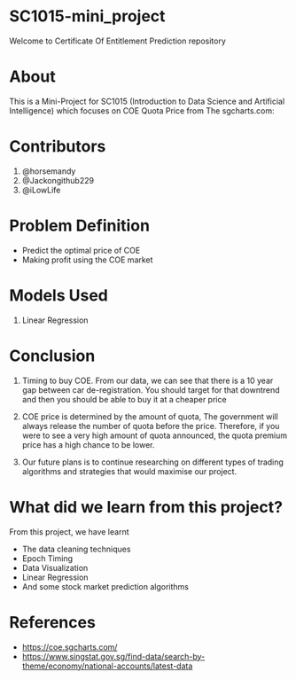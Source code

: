 # SC1015-mini_project
Welcome to Certificate Of Entitlement Prediction repository

# About
This is a Mini-Project for SC1015 (Introduction to Data Science and Artificial Intelligence) which focuses on COE Quota Price from The sgcharts.com:

# Contributors
  1. @horsemandy
  2. @Jackongithub229
  3. @iLowLife

# Problem Definition
  * Predict the optimal price of COE 
  * Making profit using the COE market

# Models Used
  1. Linear Regression

# Conclusion
 1. Timing to buy COE.
    From our data, we can see that there is a 10 year gap between car de-registration. 
    You should target for that downtrend and then you should be able to buy it at a cheaper price

  2. COE price is determined by the amount of quota, The government will always release the number of quota before the price.
    Therefore, if you were to see a very high amount of quota announced, the quota premium price has a high chance to be lower.

  3. Our future plans is to continue researching on different types of trading algorithms and strategies that would maximise our project.



# What did we learn from this project?
From this project, we have learnt
 * The data cleaning techniques
 * Epoch Timing
 * Data Visualization
 * Linear Regression
 * And some stock market prediction algorithms

# References
  - https://coe.sgcharts.com/
  - https://www.singstat.gov.sg/find-data/search-by-theme/economy/national-accounts/latest-data

